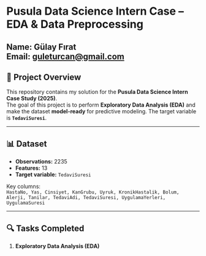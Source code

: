 # Pusula Data Science Intern Case – EDA & Data Preprocessing

**Name:** Gülay Fırat  
**Email:** guleturcan@gmail.com
---

## 📌 Project Overview
This repository contains my solution for the **Pusula Data Science Intern Case Study (2025)**.  
The goal of this project is to perform **Exploratory Data Analysis (EDA)** and make the dataset **model-ready** for predictive modeling. The target variable is **`TedaviSuresi`**.

---

## 📊 Dataset
- **Observations:** 2235  
- **Features:** 13  
- **Target variable:** `TedaviSuresi`  

Key columns:  
`HastaNo, Yas, Cinsiyet, KanGrubu, Uyruk, KronikHastalik, Bolum, Alerji, Tanilar, TedaviAdi, TedaviSuresi, UygulamaYerleri, UygulamaSuresi`

---

## 🔍 Tasks Completed
1. **Exploratory Data Analysis (EDA)**  


